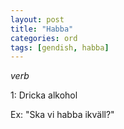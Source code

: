 ```yaml
---
layout: post
title: "Habba"
categories: ord
tags: [gendish, habba]
---
```


*verb*

1: Dricka alkohol

Ex: "Ska vi habba ikväll?"